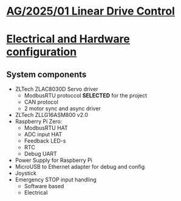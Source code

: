 [AG/2025/01 Linear Drive Control](../README.md)
===

# [Electrical and Hardware configuration](/docs/electrical_and_hardware_config.md)

## System components

- ZLTech ZLAC8030D Servo driver
  - ModbusRTU protoccol __SELECTED__ for the project
  - CAN protocol
  - 2 motor sync and async driver
- ZLTech ZLLG16ASM800 v2.0
- Raspberry Pi Zero:
  - ModbusRTU HAT
  - ADC input HAT
  - Feedback LED-s
  - RTC
  - Debug UART
- Power Supply for Raspberry Pi
- MicroUSB to Ethernet adapter for debug and config
- Joystick
- Emergency STOP input handling
  - Software based
  - Electrical